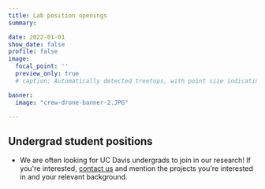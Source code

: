 ```yaml
---
title: Lab position openings
summary:

date: 2022-01-01
show_date: false
profile: false
image:
  focal_point: ''
  preview_only: true
  # caption: Automatically detected treetops, with point size indicating tree height, overlaid on drone-derived orthoimagery from the Tahoe National Forest

banner:
  image: "crew-drone-banner-2.JPG"

---
```


<!--- ## Research staff --->

<!--- - [Spatial Data Scientist](/positions/spatial-data-scientist/) --->
<!--- [Forest Ecology Field & Data Manager](/positions/field-and-data-manager/) --->

<!--- ## Field staff --->

<!---- [Forest Ecology Drone Pilot](/positions/drone-pilot/) --->
<!----  - [Forest Ecology Field Crew Leader (non-UC student)](/positions/field-crew-leader/) --->
<!---- - [Forest Ecology Field Crew Leader (UC student)](/positions/field-crew-leader-ucstudent/) --->
<!---- - [Forest Ecology Field Crew Member (UC student)](/positions/field-crew-member/) --->

<!--- ## Grad students --->

## Undergrad student positions

<!---- - [Drone-based ecology traineeship](/positions/drone-ecology-traineeship) --->
<!---- - [Forest Ecology Field Crew Leader (UC student)](/positions/field-crew-leader-ucstudent/) --->
<!---- - [Forest Ecology Field Crew Member (UC student)](/positions/field-crew-member/) --->
<!---- - [Open-Source Software Engineering Intern (UC Undergraduate Student)](/positions/open-source-software-engineering-intern/) --->
- We are often looking for UC Davis undergrads to join in our research! If you're interested, [contact us](/#contact) and mention the projects you're interested in and your relevant background.

&nbsp;
&nbsp;
